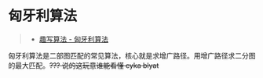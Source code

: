 # 匈牙利算法

> - [趣写算法 - 匈牙利算法](https://blog.csdn.net/dark_scope/article/details/8880547)

匈牙利算法是二部图匹配的常见算法，核心就是求增广路径。用增广路径求二分图的最大匹配。~~??? 说的这玩意谁能看懂 cyka blyat~~



